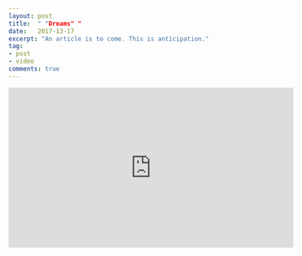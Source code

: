 ```yaml
---
layout: post
title:  " "Dreams" "
date:   2017-13-17
excerpt: "An article is to come. This is anticipation."
tag: 
- post
- video
comments: true
---
```


<iframe width="560" height="315" src="https://www.youtube.com/watch?v=YhA0GVi_N4E&list=WL&index=37" frameborder="0"> </iframe>